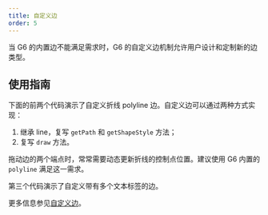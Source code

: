 ```yaml
---
title: 自定义边
order: 5
---
```


当 G6 的内置边不能满足需求时，G6 的自定义边机制允许用户设计和定制新的边类型。

## 使用指南

下面的前两个代码演示了自定义折线 polyline 边。自定义边可以通过两种方式实现：

1. 继承 line，复写 `getPath` 和 `getShapeStyle` 方法；
2. 复写 `draw` 方法。

拖动边的两个端点时，常常需要动态更新折线的控制点位置。建议使用 G6 内置的 `polyline` 满足这一需求。

第三个代码演示了自定义带有多个文本标签的边。

更多信息参见[自定义边](/zh/docs/manual/middle/elements/edges/custom-edge)。
